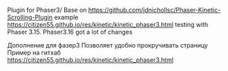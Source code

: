 Plugin for Phaser3/
Base on https://github.com/jdnichollsc/Phaser-Kinetic-Scrolling-Plugin
example https://citizen55.github.io/res/kinetic/kinetic_phaser3.html
testing with Phaser 3.15. Phaser3.16 got a lot of changes

Дополнение для фазер3
Позволяет удобно прокручивать страницу
Пример на гитхаб https://citizen55.github.io/res/kinetic/kinetic_phaser3.html
